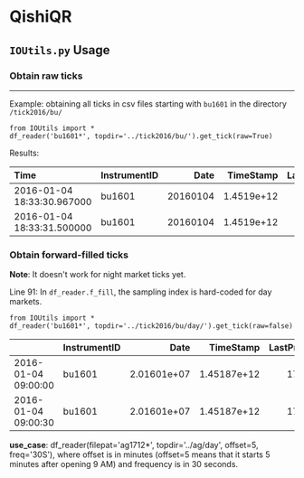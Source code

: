 # QishiQR

## `IOUtils.py` Usage
### Obtain raw ticks
---
Example: obtaining all ticks in csv files starting with `bu1601` in the directory `/tick2016/bu/`
```
from IOUtils import *
df_reader('bu1601*', topdir='../tick2016/bu/').get_tick(raw=True)
```
Results:

| Time                       | InstrumentID   |     Date |   TimeStamp |   LastPrice |   HighPrice |   LowPrice |   Volume |   Turnover |   AccVolume |   AccTurnover |   SettlePrice |   OpenInterest |   AskPrice1 |   AskPrice2 |   AskPrice3 |   AskPrice4 |   AskPrice5 |   AskVolume1 |   AskVolume2 |   AskVolume3 |   AskVolume4 |   AskVolume5 |   BidPrice1 |   BidPrice2 |   BidPrice3 |   BidPrice4 |   BidPrice5 |   BidVolume1 |   BidVolume2 |   BidVolume3 |   BidVolume4 |   BidVolume5 |   Type |   AveragePrice |   UpperLimitPrice |   LowerLimitPrice | UpdateTime   |
|:---------------------------|:---------------|---------:|------------:|------------:|------------:|-----------:|---------:|-----------:|------------:|--------------:|--------------:|---------------:|------------:|------------:|------------:|------------:|------------:|-------------:|-------------:|-------------:|-------------:|-------------:|------------:|------------:|------------:|------------:|------------:|-------------:|-------------:|-------------:|-------------:|-------------:|-------:|---------------:|------------------:|------------------:|:-------------|
| 2016-01-04 18:33:30.967000 | bu1601         | 20160104 |  1.4519e+12 |        1630 |        1630 |       1630 |        0 |         -1 |           0 |             0 |            -1 |          20284 |           0 |           0 |           0 |           0 |           0 |            0 |            0 |            0 |            0 |            0 |           0 |           0 |           0 |           0 |           0 |            0 |            0 |            0 |            0 |            0 |     -1 |              0 |              1734 |              1536 | 18:33:30.967 |
| 2016-01-04 18:33:31.500000 | bu1601         | 20160104 |  1.4519e+12 |        1630 |        1630 |       1630 |        0 |          0 |           0 |             0 |            -1 |          20284 |           0 |           0 |           0 |           0 |           0 |            0 |            0 |            0 |            0 |            0 |           0 |           0 |           0 |           0 |           0 |            0 |            0 |            0 |            0 |            0 |     -1 |              0 |              1734 |              1536 | 18:33:31.500 |



### Obtain forward-filled ticks

__Note__: It doesn't work for night market ticks yet.

Line 91: In `df_reader.f_fill`, the sampling index is hard-coded for day markets.


```
from IOUtils import *
df_reader('bu1601*', topdir='../tick2016/bu/day/').get_tick(raw=false)
```
|                     | InstrumentID   |        Date |   TimeStamp |   LastPrice |   HighPrice |   LowPrice |   Volume |   Turnover |   AccVolume |    AccTurnover |   SettlePrice |   OpenInterest |   AskPrice1 |   AskPrice2 |   AskPrice3 |   AskPrice4 |   AskPrice5 |   AskVolume1 |   AskVolume2 |   AskVolume3 |   AskVolume4 |   AskVolume5 |   BidPrice1 |   BidPrice2 |   BidPrice3 |   BidPrice4 |   BidPrice5 |   BidVolume1 |   BidVolume2 |   BidVolume3 |   BidVolume4 |   BidVolume5 |   Type |   AveragePrice |   UpperLimitPrice |   LowerLimitPrice | UpdateTime   |
|:--------------------|:---------------|------------:|------------:|------------:|------------:|-----------:|---------:|-----------:|------------:|---------------:|--------------:|---------------:|------------:|------------:|------------:|------------:|------------:|-------------:|-------------:|-------------:|-------------:|-------------:|------------:|------------:|------------:|------------:|------------:|-------------:|-------------:|-------------:|-------------:|-------------:|-------:|---------------:|------------------:|------------------:|:-------------|
| 2016-01-04 09:00:00 | bu1601         | 2.01601e+07 | 1.45187e+12 |        1702 |        1702 |       1702 |        4 |      68080 |           4 | 68080          |            -1 |          22640 |        1718 |           0 |           0 |           0 |           0 |            3 |            0 |            0 |            0 |            0 |        1700 |           0 |           0 |           0 |           0 |            1 |            0 |            0 |            0 |            0 |     -1 |           1702 |              1812 |              1606 | 08:59:00.500 |
| 2016-01-04 09:00:30 | bu1601         | 2.01601e+07 | 1.45187e+12 |        1706 |        1724 |       1702 |        0 |          0 |          70 |     1.2012e+06 |            -1 |          22666 |        1708 |           0 |           0 |           0 |           0 |            8 |            0 |            0 |            0 |            0 |        1706 |           0 |           0 |           0 |           0 |            1 |            0 |            0 |            0 |            0 |     -1 |           1716 |              1812 |              1606 | 09:00:30.000 |


__use_case__: df_reader(filepat='ag1712*', topdir='../ag/day', offset=5, freq='30S'), where offset is in minutes (offset=5 means that it starts 5 minutes after opening 9 AM) and frequency is in 30 seconds.
